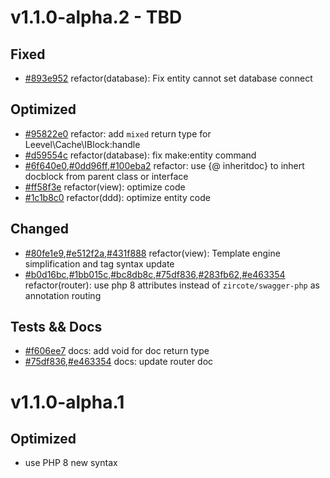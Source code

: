 # v1.1.0-alpha.2 - TBD

## Fixed

- [#893e952](https://github.com/hunzhiwange/framework/commit/893e952) refactor(database): Fix entity cannot set database connect

## Optimized

- [#95822e0](https://github.com/hunzhiwange/framework/commit/0dd96ff) refactor: add `mixed` return type for Leevel\Cache\IBlock:handle
- [#d59554c](https://github.com/hunzhiwange/framework/commit/d59554c) refactor(database): fix make:entity command
- [#6f640e0](https://github.com/hunzhiwange/framework/commit/6f640e0),[#0dd96ff](https://github.com/hunzhiwange/framework/commit/0dd96ff),[#100eba2](https://github.com/hunzhiwange/framework/commit/100eba2) refactor: use {@ inheritdoc} to inhert docblock from parent class or interface
- [#ff58f3e](https://github.com/hunzhiwange/framework/commit/ff58f3e) refactor(view): optimize code
- [#1c1b8c0](https://github.com/hunzhiwange/framework/commit/1c1b8c0) refactor(ddd): optimize entity code

## Changed

- [#80fe1e9](https://github.com/hunzhiwange/framework/commit/80fe1e9),[#e512f2a](https://github.com/hunzhiwange/framework/commit/e512f2a),[#431f888](https://github.com/hunzhiwange/framework/commit/431f888) refactor(view): Template engine simplification and tag syntax update
- [#b0d16bc](https://github.com/hunzhiwange/framework/commit/b0d16bc),[#1bb015c](https://github.com/hunzhiwange/framework/commit/1bb015c),[#bc8db8c](https://github.com/hunzhiwange/framework/commit/bc8db8c),[#75df836](https://github.com/hunzhiwange/framework/commit/75df836),[#283fb62](https://github.com/hunzhiwange/framework/commit/283fb62),[#e463354](https://github.com/hunzhiwange/framework/commit/e463354) refactor(router): use php 8 attributes instead of `zircote/swagger-php` as annotation routing

## Tests && Docs

- [#f606ee7](https://github.com/hunzhiwange/framework/commit/f606ee7) docs: add void for doc return type
- [#75df836](https://github.com/hunzhiwange/framework/commit/75df836),[#e463354](https://github.com/hunzhiwange/framework/commit/e463354) docs: update router doc

# v1.1.0-alpha.1

## Optimized

- use PHP 8 new syntax